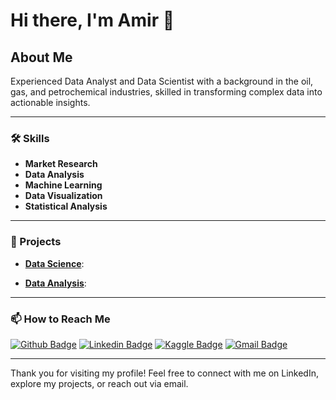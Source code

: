 # Hi there, I'm Amir 👋

## About Me

Experienced Data Analyst and Data Scientist with a background in the oil, gas, and petrochemical industries, skilled in transforming complex data into actionable insights.

---

### 🛠️ Skills

- **Market Research**  
- **Data Analysis**  
- **Machine Learning**
- **Data Visualization**  
- **Statistical Analysis** 

---

### 📁 Projects

- **[Data Science](./DataScience)**:

- **[Data Analysis](./DataAnalysis)**:

---

### 📫 How to Reach Me

[![Github Badge](https://img.shields.io/badge/-Github-000?style=flat-square&logo=Github&logoColor=white)](https://github.com/amir-asadi-s)
[![Linkedin Badge](https://img.shields.io/badge/-LinkedIn-blue?style=flat-square&logo=Linkedin&logoColor=white)](https://www.linkedin.com/in/amir-asadi-s/)
[![Kaggle Badge](https://img.shields.io/badge/-Kaggle-gray?style=flat-square&logo=Kaggle&logoColor=white)](https://www.kaggle.com/amirasadisamani)
[![Gmail Badge](https://img.shields.io/badge/-Gmail-c14438?style=flat-square&logo=Gmail&logoColor=white)](mailto:amir.a.samani@gmail.com)

---

Thank you for visiting my profile! Feel free to connect with me on LinkedIn, explore my projects, or reach out via email.
